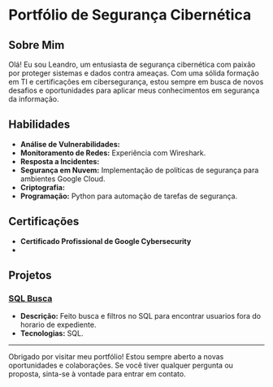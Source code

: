 # Portfólio de Segurança Cibernética

## Sobre Mim
Olá! Eu sou Leandro, um entusiasta de segurança cibernética com paixão por proteger sistemas e dados contra ameaças. Com uma sólida formação em TI e certificações em cibersegurança, estou sempre em busca de novos desafios e oportunidades para aplicar meus conhecimentos em segurança da informação.

## Habilidades
- **Análise de Vulnerabilidades:** 
- **Monitoramento de Redes:** Experiência com Wireshark.
- **Resposta a Incidentes:** 
- **Segurança em Nuvem:** Implementação de políticas de segurança para ambientes Google Cloud.
- **Criptografia:** 
- **Programação:** Python para automação de tarefas de segurança.

## Certificações
- **Certificado Profissional de Google Cybersecurity**
- 

## Projetos
### [SQL Busca]([link_para_pasta_do_projeto_backup](https://github.com/Mutengp/Portifolio-Seguranca-Cibernetica/blob/main/Portifolio%20-%20SQL%20query%20GoogleCyber.pdf))
- **Descrição:** Feito busca e filtros no SQL para encontrar usuarios fora do horario de expediente.
- **Tecnologias:** SQL.

---------------------------------------------

Obrigado por visitar meu portfólio! Estou sempre aberto a novas oportunidades e colaborações. Se você tiver qualquer pergunta ou proposta, sinta-se à vontade para entrar em contato.
